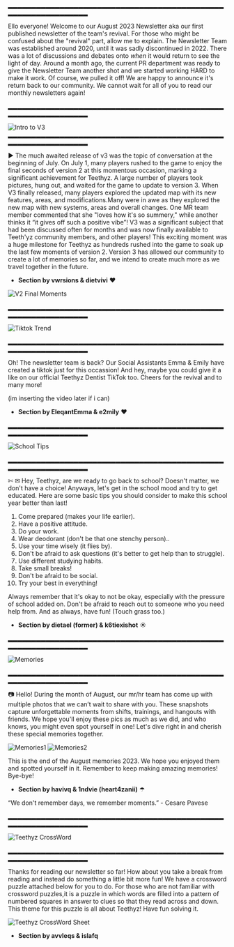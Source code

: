 ▂▂▂▂▂▂▂▂▂▂▂▂▂▂▂▂▂▂▂▂▂▂▂▂▂▂▂▂▂▂▂▂▂▂▂▂▂▂▂▂▂▂▂▂▂▂▂▂▂▂▂▂▂▂▂▂▂▂▂▂▂▂▂
	
Ello everyone! Welcome to our August 2023 Newsletter aka our first published newsletter of the team's revival. For those who might be confused about the "revival" part, allow me to explain. The Newsletter Team was established around 2020, until it was sadly discontinued in 2022. There was a lot of discussions and debates onto *when* it would return to see the light of day. Around a month ago, the current PR department was ready to give the Newsletter Team another shot and we started working HARD to make it work. Of course, we pulled it off! We are happy to announce it's return back to our community. We cannot wait for all of you to read our monthly newsletters again! 

▂▂▂▂▂▂▂▂▂▂▂▂▂▂▂▂▂▂▂▂▂▂▂▂▂▂▂▂▂▂▂▂▂▂▂▂▂▂▂▂▂▂▂▂▂▂▂▂▂▂▂▂▂▂▂▂▂▂▂▂▂▂▂                                                                          

![Intro to V3](https://cdn.discordapp.com/attachments/1094801817881280592/1141334225098911834/intro_to_v3.png)                                                                    
▂▂▂▂▂▂▂▂▂▂▂▂▂▂▂▂▂▂▂▂▂▂▂▂▂▂▂▂▂▂▂▂▂▂▂▂▂▂▂▂▂▂▂▂▂▂▂▂▂▂▂▂▂▂▂▂▂▂▂▂▂▂▂
	

► The much awaited release of v3 was the topic of conversation at the beginning of July. On July 1, many players rushed to the game to enjoy the final seconds of version 2 at this momentous occasion, marking a significant achievement for Teethyz. A large number of players took pictures, hung out, and waited for the game to update to version 3. When V3 finally released, many players explored the updated map with its new features, areas, and modifications.Many were in awe as they explored the new map with new systems, areas and overall changes.  One MR team member commented that she "loves how it's so summery," while another thinks it “it gives off such a positive vibe”! V3 was a significant subject that had been discussed often for months and was now finally available to Teeth'yz community members, and other players! This exciting moment was a huge milestone for Teethyz as hundreds rushed into the game to soak up the last few moments of version 2. Version 3 has allowed our community to create a lot of memories so far, and we intend to create much more as we travel together in the future. 

- **Section by vwrsions & dietvivi** ♥


![V2 Final Moments](https://cdn.discordapp.com/attachments/820596005497864193/1124714364881096764/image.png)        


▂▂▂▂▂▂▂▂▂▂▂▂▂▂▂▂▂▂▂▂▂▂▂▂▂▂▂▂▂▂▂▂▂▂▂▂▂▂▂▂▂▂▂▂▂▂▂▂▂▂▂▂▂▂▂▂▂▂▂▂▂▂▂  

![Tiktok Trend](https://cdn.discordapp.com/attachments/1094801817881280592/1141333397470453851/Untitled-1.png)  

▂▂▂▂▂▂▂▂▂▂▂▂▂▂▂▂▂▂▂▂▂▂▂▂▂▂▂▂▂▂▂▂▂▂▂▂▂▂▂▂▂▂▂▂▂▂▂▂▂▂▂▂▂▂▂▂▂▂▂▂▂▂▂  

Oh! The newsletter team is back? Our Social Assistants Emma & Emily have created a tiktok just for this occassion! And hey, maybe you could give it a like on our official Teethyz Dentist TikTok too. Cheers for the revival and to many more!

(im inserting the video later if i can)

- **Section by EleqantEmma & e2mily** ♥


▂▂▂▂▂▂▂▂▂▂▂▂▂▂▂▂▂▂▂▂▂▂▂▂▂▂▂▂▂▂▂▂▂▂▂▂▂▂▂▂▂▂▂▂▂▂▂▂▂▂▂▂▂▂▂▂▂▂▂▂▂▂▂  

![School Tips](https://cdn.discordapp.com/attachments/1094801817881280592/1141331255590395935/Back_To_School_Tips.png)  

▂▂▂▂▂▂▂▂▂▂▂▂▂▂▂▂▂▂▂▂▂▂▂▂▂▂▂▂▂▂▂▂▂▂▂▂▂▂▂▂▂▂▂▂▂▂▂▂▂▂▂▂▂▂▂▂▂▂▂▂▂▂▂  

✄ ✉ Hey, Teethyz, are we ready to go back to school? Doesn't matter, we don't have a choice! Anyways, let's get in the school mood and try to get educated. Here are some basic tips you should consider to make this school year better than last! 

1. Come prepared (makes your life earlier).
2. Have a positive attitude.
3. Do your work.
4. Wear deodorant (don't be that one stenchy person)..
5. Use your time wisely (it flies by).
6. Don't be afraid to ask questions (it's better to get help than to struggle).
7. Use different studying habits.
8. Take small breaks!
9. Don't be afraid to be social.
10. Try your best in everything!

Always remember that it's okay to not be okay, especially with the pressure of school added on. Don't be afraid to reach out to someone who you need help from. And as always, have fun! (Touch grass too.) 

- **Section by dietael (former) & k6tiexishot** ☀

▂▂▂▂▂▂▂▂▂▂▂▂▂▂▂▂▂▂▂▂▂▂▂▂▂▂▂▂▂▂▂▂▂▂▂▂▂▂▂▂▂▂▂▂▂▂▂▂▂▂▂▂▂▂▂▂▂▂▂▂▂▂▂ 

 ![Memories](https://cdn.discordapp.com/attachments/1094801817881280592/1141330199074590761/memories.png) 

▂▂▂▂▂▂▂▂▂▂▂▂▂▂▂▂▂▂▂▂▂▂▂▂▂▂▂▂▂▂▂▂▂▂▂▂▂▂▂▂▂▂▂▂▂▂▂▂▂▂▂▂▂▂▂▂▂▂▂▂▂▂▂ 

📷 Hello! During the month of August, our mr/hr team has come up with multiple photos that we can’t wait to share with you. These snapshots capture unforgettable moments from shifts, trainings, and hangouts with friends. We hope you'll enjoy these pics as much as we did, and who knows, you might even spot yourself in one! Let's dive right in and cherish these special memories together.

![Memories1](https://media.discordapp.net/attachments/430922830407008257/1145519225570599022/August_Newsletter_Memories_Board_1.png?width=1566&height=1060) ![Memories2](https://media.discordapp.net/attachments/430922830407008257/1145519226195562677/August_Newsletter_Board_2.png?width=1566&height=1060) 

This is the end of the August memories 2023. We hope you enjoyed them and spotted yourself in it. Remember to keep making amazing memories! Bye-bye! 

- **Section by havivq & 1ndvie (heart4zanii)** ☂

“We don't remember days, we remember moments.” - Cesare Pavese

▂▂▂▂▂▂▂▂▂▂▂▂▂▂▂▂▂▂▂▂▂▂▂▂▂▂▂▂▂▂▂▂▂▂▂▂▂▂▂▂▂▂▂▂▂▂▂▂▂▂▂▂▂▂▂▂▂▂▂▂▂▂▂ 

 ![Teethyz CrossWord](https://cdn.discordapp.com/attachments/1094801817881280592/1141099447644856520/teethyz_crossword.png) 

▂▂▂▂▂▂▂▂▂▂▂▂▂▂▂▂▂▂▂▂▂▂▂▂▂▂▂▂▂▂▂▂▂▂▂▂▂▂▂▂▂▂▂▂▂▂▂▂▂▂▂▂▂▂▂▂▂▂▂▂▂▂▂ 

Thanks for reading our newsletter so far! How about you take a break from reading and instead do something a little bit more fun! We have a crossword puzzle attached below for you to do. For those who are not familiar with crossword puzzles,it is a puzzle in which words are filled into a pattern of numbered squares in answer to clues so that they read across and down. This theme for this puzzle is all about Teethyz! Have fun solving it. 

 ![Teethyz CrossWord Sheet](https://cdn.discordapp.com/attachments/1094758945828114452/1143483630488915999/IMG_0867.jpg) 

- **Section by avvIeqs & islafq** 
